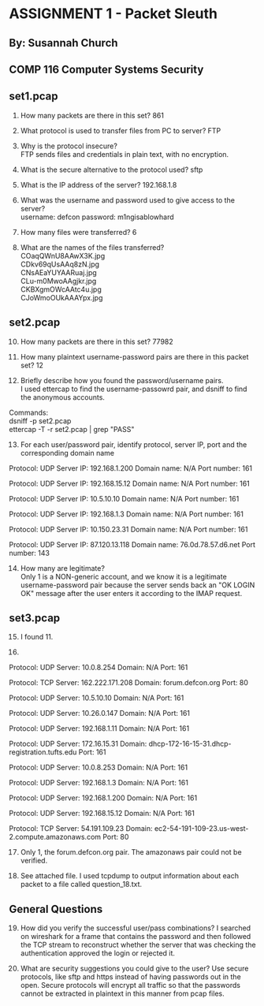 ASSIGNMENT 1 - Packet Sleuth
=============================

By: Susannah Church
-------------------
COMP 116 Computer Systems Security
----------------------------------

set1.pcap
----------
1. How many packets are there in this set?
861 

2. What protocol is used to transfer files from PC to server?
FTP

3. Why is the protocol insecure? <br />
FTP sends files and credentials in plain text, with no encryption.

4. What is the secure alternative to the protocol used?
sftp

5. What is the IP address of the server?
192.168.1.8

6. What was the username and password used to give access to the server? <br />
username: defcon
  password: m1ngisablowhard

7. How many files were transferred?
6

8. What are the names of the files transferred? <br />
COaqQWnU8AAwX3K.jpg <br />
CDkv69qUsAAq8zN.jpg <br />
CNsAEaYUYAARuaj.jpg <br />
CLu-m0MwoAAgjkr.jpg <br />
CKBXgmOWcAAtc4u.jpg <br />
CJoWmoOUkAAAYpx.jpg <br />

set2.pcap
----------
10. How many packets are there in this set?
77982

11. How many plaintext username-password pairs are there in this packet
set?
12

12. Briefly describe how you found the password/username pairs. <br />
I used ettercap to find the username-passowrd pair, and dsniff
to find the anonymous accounts. <br />

Commands: <br />
dsniff -p set2.pcap <br />
ettercap -T -r set2.pcap | grep "PASS" <br />

13. For each user/password pair, identify protocol, server IP, port
and the corresponding domain name 

Protocol: UDP
Server IP: 192.168.1.200
Domain name: N/A
Port number: 161

Protocol: UDP
Server IP: 192.168.15.12
Domain name: N/A
Port number: 161

Protocol: UDP
Server IP: 10.5.10.10
Domain name: N/A
Port number: 161

Protocol: UDP
Server IP: 192.168.1.3
Domain name: N/A
Port number: 161

Protocol: UDP
Server IP: 10.150.23.31
Domain name: N/A
Port number: 161


Protocol: UDP
Server IP: 87.120.13.118
Domain name: 76.0d.78.57.d6.net
Port number: 143

14. How many are legitimate? <br />
Only 1 is a NON-generic account, and we know it is a legitimate
username-password pair because the server sends back an "OK LOGIN
OK" message after the user enters it according to the IMAP request.

set3.pcap
---------
15. I found 11.

16.

Protocol: UDP
Server: 10.0.8.254
Domain: N/A
Port: 161


Protocol: TCP
Server: 162.222.171.208
Domain: forum.defcon.org
Port: 80


Protocol: UDP
Server: 10.5.10.10
Domain: N/A
Port: 161


Protocol: UDP
Server: 10.26.0.147
Domain: N/A
Port: 161

Protocol: UDP
Server: 192.168.1.11
Domain: N/A
Port: 161


Protocol: UDP
Server: 172.16.15.31
Domain: dhcp-172-16-15-31.dhcp-registration.tufts.edu
Port: 161

Protocol: UDP
Server: 10.0.8.253
Domain: N/A
Port: 161


Protocol: UDP
Server: 192.168.1.3
Domain: N/A
Port: 161


Protocol: UDP
Server: 192.168.1.200
Domain: N/A
Port: 161


Protocol: UDP
Server: 192.168.15.12
Domain: N/A
Port: 161


Protocol: TCP
Server: 54.191.109.23
Domain: ec2-54-191-109-23.us-west-2.compute.amazonaws.com
Port: 80

17. Only 1, the forum.defcon.org pair.
The amazonaws pair could not be verified.

18. See attached file. I used tcpdump to output information
about each packet to a file called question_18.txt.

General Questions
-----------------
19. How did you verify the successful user/pass combinations?
I searched on wireshark for a frame that contains the password
and then followed the TCP stream to reconstruct whether the
server that was checking the authentication approved the 
login or rejected it.

20. What are security suggestions you could give to the user?
Use secure protocols, like sftp and https instead of having passwords out in the open. Secure protocols will encrypt all traffic so that the passwords cannot be extracted in plaintext in this manner from pcap files.
